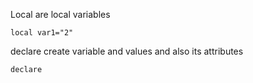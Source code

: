 

Local are local variables

```
local var1="2"
```


declare create variable and values and also its attributes
```
declare 
```